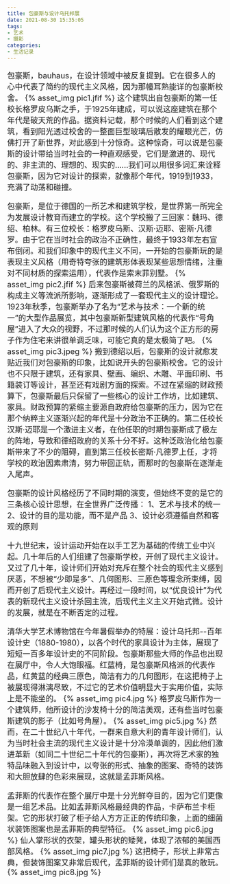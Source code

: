 ```yaml
---
title: 包豪斯与设计乌托邦展
date: 2021-08-30 15:35:05
tags:
- 艺术
- 摄影
categories:
- 生活记录
---
```


<font size=4>

包豪斯，bauhaus，在设计领域中被反复提到。它在很多人的心中代表了简约的现代主义风格，因为那幢耳熟能详的包豪斯校舍。
{% asset_img pic1.jfif %}
这个建筑出自包豪斯的第一任校长格罗皮乌斯之手，于1925年建成，可以说这座建筑在那个年代是破天荒的作品。据资料记载，那个时候的人们看到这个建筑，看到阳光透过校舍的一整面巨型玻璃后散发的耀眼光芒，仿佛打开了新世界，对此感到十分惊奇。这种惊奇，可以说是包豪斯的设计带给当时社会的一种直观感受，它们是激进的、现代的、非主流的、理想的、现实的......我们可以用很多词汇来诠释包豪斯，因为它对设计的探索，就像那个年代，1919到1933，充满了动荡和碰撞。

包豪斯，是位于德国的一所艺术和建筑学校，是世界第一所完全为发展设计教育而建立的学校。这个学校搬了三回家：魏玛、德绍、柏林。有三位校长：格罗皮乌斯、汉斯·迈耶、密斯·凡德罗。由于它在当时社会的政治不正确性，最终于1933年左右宣布倒闭。和我们印象中的现代主义不同，一开始的包豪斯玩的是表现主义风格（用奇特夸张的建筑形体表现某些思想情绪，注重对不同材质的探索运用），代表作是索末菲别墅。
{% asset_img pic2.jfif %}
后来包豪斯被荷兰的风格派、俄罗斯的构成主义等流派所影响，逐渐形成了一套现代主义的设计理论。1923年秋季，包豪斯举办了名为“艺术与技术：一个新的统一”的大型作品展览，其中包豪斯新型建筑风格的代表作“号角屋”进入了大众的视野，不过那时候的人们认为这个正方形的房子作为住宅来讲很单调乏味，可能它真的是太极简了吧。
{% asset_img pic3.jpeg %}
搬到德绍以后，包豪斯的设计就愈发贴近我们对包豪斯的印象，比如说开头的包豪斯校舍。它的设计也不只限于建筑，还有家具、壁画、编织、木雕、平面印刷、书籍装订等设计，甚至还有戏剧方面的探索。不过在紧缩的财政预算下，包豪斯最后只保留了一些核心的设计工作坊，比如建筑、家具。财政预算的紧缩主要源自政府给包豪斯的压力，因为它在那个纳粹主义逐渐兴起的年代是十分政治不正确的。第二任校长汉斯·迈耶是一个激进主义者，在他任职的时期包豪斯成了极左的阵地，导致和德绍政府的关系十分不好。这种泛政治化给包豪斯带来了不少的阻碍，直到第三任校长密斯·凡德罗上任，才将学校的政治因素肃清，努力带回正轨，而那时的包豪斯在逐渐走入尾声。

包豪斯的设计风格经历了不同时期的演变，但始终不变的是它的三条核心设计思想，在全世界广泛传播：
1、艺术与技术的统一
2、设计的目的是功能，而不是产品
3、设计必须遵循自然和客观的原则

十九世纪末，设计运动开始在以手工艺为基础的传统工业中兴起。几十年后的人们组建了包豪斯学校，开创了现代主义设计。又过了几十年，设计师们开始对充斥在整个社会的现代主义感到厌恶，不想被“少即是多”、几何图形、三原色等理念所束缚，因而开创了后现代主义设计。再经过一段时间，以“优良设计”为代表的新现代主义设计杀回主流，后现代主义主义开始式微。设计的发展，就是在不断否定的过程。

清华大学艺术博物馆在今年暑假举办的特展：设计乌托邦--百年设计史（1880-1980），以各个时代的家具设计为主体，展现了短短一百多年设计史的不同阶段。包豪斯那些大师的作品也出现在展厅中，令人大饱眼福。红蓝椅，是包豪斯风格派的代表作品，红黄蓝的经典三原色，简洁有力的几何图形，在这把椅子上被展现得淋漓尽致，不过它的艺术价值明显大于实用价值，实际上是不能坐的。
{% asset_img pic4.jpg %}
格罗皮乌斯作为一个建筑师，他所设计的沙发椅十分的简洁美观，还有些当时包豪斯建筑的影子（比如号角屋）。
{% asset_img pic5.jpg %}
然而，在二十世纪八十年代，一群来自意大利的青年设计师们，认为当时社会主流的现代主义设计是十分冷漠单调的，因此他们激进革新（如同二十世纪二十年代的包豪斯），再次将艺术家的独特品味融入到设计中，以夸张的形式、抽象的图案、奇特的装饰和大胆放肆的色彩来展现，这就是孟菲斯风格。

孟菲斯的代表作在整个展厅中是十分光鲜夺目的，因为它们更像是一组艺术品。比如孟菲斯风格最经典的作品，卡萨布兰卡柜架。它的形状打破了柜子给人方方正正的传统印象，上面的细菌状装饰图案也是孟菲斯的典型特征。
{% asset_img pic6.jpg %}
仙人掌形状的衣架，罐头形状的矮凳，体现了浓郁的美国西部风格。
{% asset_img pic7.jpg %}
这把椅子，形状上非常古典，但装饰图案又非常后现代，孟菲斯的设计师们是真的敢玩。
{% asset_img pic8.jpg %}

</font>